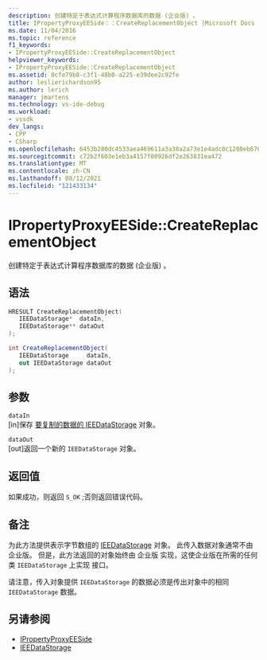 ```yaml
---
description: 创建特定于表达式计算程序数据库的数据 (企业版) 。
title: IPropertyProxyEESide：：CreateReplacementObject |Microsoft Docs
ms.date: 11/04/2016
ms.topic: reference
f1_keywords:
- IPropertyProxyEESide::CreateReplacementObject
helpviewer_keywords:
- IPropertyProxyEESide::CreateReplacementObject
ms.assetid: 0cfe79b8-c3f1-48b0-a225-e39dee2c92fe
author: leslierichardson95
ms.author: lerich
manager: jmartens
ms.technology: vs-ide-debug
ms.workload:
- vssdk
dev_langs:
- CPP
- CSharp
ms.openlocfilehash: 6453b280dc4533aea469611a3a38a2a73e1e4adc8c1280eb67056ce70404da6c
ms.sourcegitcommit: c72b2f603e1eb3a4157f00926df2e263831ea472
ms.translationtype: MT
ms.contentlocale: zh-CN
ms.lasthandoff: 08/12/2021
ms.locfileid: "121433134"
---
```

# <a name="ipropertyproxyeesidecreatereplacementobject"></a>IPropertyProxyEESide::CreateReplacementObject
创建特定于表达式计算程序数据库的数据 (企业版) 。

## <a name="syntax"></a>语法

```cpp
HRESULT CreateReplacementObject(
   IEEDataStorage*  dataIn,
   IEEDataStorage** dataOut
);
```

```csharp
int CreateReplacementObject(
   IEEDataStorage     dataIn,
   out IEEDataStorage dataOut
);
```

## <a name="parameters"></a>参数
`dataIn`\
[in]保存 [要复制的数据的 IEEDataStorage](../../../extensibility/debugger/reference/ieedatastorage.md) 对象。

`dataOut`\
[out]返回一个新的 `IEEDataStorage` 对象。

## <a name="return-value"></a>返回值
 如果成功，则返回 `S_OK` ;否则返回错误代码。

## <a name="remarks"></a>备注
 为此方法提供表示字节数组的 [IEEDataStorage](../../../extensibility/debugger/reference/ieedatastorage.md) 对象。 此传入数据对象通常不由 企业版。 但是，此方法返回的对象始终由 企业版 实现，这使企业版在所需的任何类 `IEEDataStorage` 上实现 接口。

 请注意，传入对象提供 `IEEDataStorage` 的数据必须是传出对象中的相同 `IEEDataStorage` 数据。

## <a name="see-also"></a>另请参阅
- [IPropertyProxyEESide](../../../extensibility/debugger/reference/ipropertyproxyeeside.md)
- [IEEDataStorage](../../../extensibility/debugger/reference/ieedatastorage.md)
